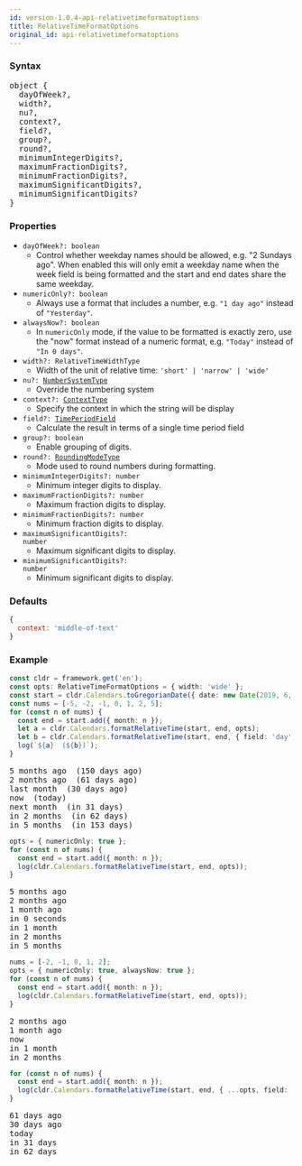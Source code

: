 ```yaml
---
id: version-1.0.4-api-relativetimeformatoptions
title: RelativeTimeFormatOptions
original_id: api-relativetimeformatoptions
---
```


### Syntax

<pre class="syntax">
object {
  dayOfWeek?,
  width?,
  nu?,
  context?,
  field?,
  group?,
  round?,
  minimumIntegerDigits?,
  maximumFractionDigits?,
  minimumFractionDigits?,
  maximumSignificantDigits?,
  minimumSignificantDigits?
}
</pre>

### Properties
  - <code class="def">dayOfWeek?: <span>boolean</span></code>
    - Control whether weekday names should be allowed, e.g. "2 Sundays ago". When enabled this will only emit a weekday name when the week field is being formatted and the start and end dates share the same weekday.
  - <code class="def">numericOnly?: <span>boolean</span></code>
    - Always use a format that includes a number, e.g. `"1 day ago"` instead of `"Yesterday"`.
  - <code class="def">alwaysNow?: <span>boolean</span></code>
    - In `numericOnly` mode, if the value to be formatted is exactly zero, use the "now" format instead of a numeric format, e.g. `"Today"` instead of `"In 0 days"`.
  - <code class="def">width?: <span>RelativeTimeWidthType</span></code>
    - Width of the unit of relative time: `'short' | 'narrow' | 'wide'`
  - <code class="def">nu?: <span>[NumberSystemType](api-numbersystemtype.html)</span></code>
    - Override the numbering system
  - <code class="def">context?: <span>[ContextType](api-contexttype.html)</span></code>
    - Specify the context in which the string will be display
  - <code class="def">field?: <span>[TimePeriodField](api-timeperiodfield)</span></code>
    - Calculate the result in terms of a single time period field
  - <code class="def">group?: <span>boolean</span></code>
    - Enable grouping of digits.
  - <code class="def">round?: <span>[RoundingModeType](api-roundingmodetype.html)</span></code>
    - Mode used to round numbers during formatting.
  - <code class="def">minimumIntegerDigits?: <span>number</span></code>
    - Minimum integer digits to display.
  - <code class="def">maximumFractionDigits?: <span>number</span></code>
    - Maximum fraction digits to display.
  - <code class="def">minimumFractionDigits?: <span>number</span></code>
    - Minimum fraction digits to display.
  - <code class="def">maximumSignificantDigits?: <span>number</span></code>
    - Maximum significant digits to display.
  - <code class="def">minimumSignificantDigits?: <span>number</span></code>
    - Minimum significant digits to display.


### Defaults

```javascript
{
  context: 'middle-of-text'
}
```

### Example

```typescript
const cldr = framework.get('en');
const opts: RelativeTimeFormatOptions = { width: 'wide' };
const start = cldr.Calendars.toGregorianDate({ date: new Date(2019, 6, 11) });
const nums = [-5, -2, -1, 0, 1, 2, 5];
for (const n of nums) {
  const end = start.add({ month: n });
  let a = cldr.Calendars.formatRelativeTime(start, end, opts);
  let b = cldr.Calendars.formatRelativeTime(start, end, { field: 'day', ...opts });
  log(`${a}  (${b})`);
}
```
<pre class="output">
5 months ago  (150 days ago)
2 months ago  (61 days ago)
last month  (30 days ago)
now  (today)
next month  (in 31 days)
in 2 months  (in 62 days)
in 5 months  (in 153 days)
</pre>

```typescript
opts = { numericOnly: true };
for (const n of nums) {
  const end = start.add({ month: n });
  log(cldr.Calendars.formatRelativeTime(start, end, opts));
}
```
<pre class="output">
5 months ago
2 months ago
1 month ago
in 0 seconds
in 1 month
in 2 months
in 5 months
</pre>

```typescript
nums = [-2, -1, 0, 1, 2];
opts = { numericOnly: true, alwaysNow: true };
for (const n of nums) {
  const end = start.add({ month: n });
  log(cldr.Calendars.formatRelativeTime(start, end, opts));
}
```
<pre class="output">
2 months ago
1 month ago
now
in 1 month
in 2 months
</pre>

```typescript
for (const n of nums) {
  const end = start.add({ month: n });
  log(cldr.Calendars.formatRelativeTime(start, end, { ...opts, field: 'day' }));
}
```
<pre class="output">
61 days ago
30 days ago
today
in 31 days
in 62 days
</pre>